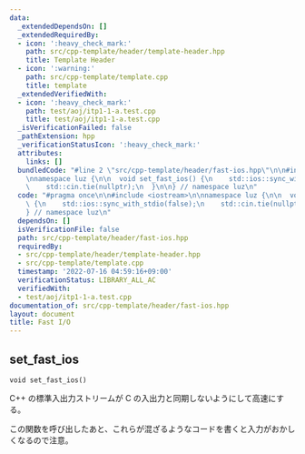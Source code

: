 ```yaml
---
data:
  _extendedDependsOn: []
  _extendedRequiredBy:
  - icon: ':heavy_check_mark:'
    path: src/cpp-template/header/template-header.hpp
    title: Template Header
  - icon: ':warning:'
    path: src/cpp-template/template.cpp
    title: template
  _extendedVerifiedWith:
  - icon: ':heavy_check_mark:'
    path: test/aoj/itp1-1-a.test.cpp
    title: test/aoj/itp1-1-a.test.cpp
  _isVerificationFailed: false
  _pathExtension: hpp
  _verificationStatusIcon: ':heavy_check_mark:'
  attributes:
    links: []
  bundledCode: "#line 2 \"src/cpp-template/header/fast-ios.hpp\"\n\n#include <iostream>\n\
    \nnamespace luz {\n\n  void set_fast_ios() {\n    std::ios::sync_with_stdio(false);\n\
    \    std::cin.tie(nullptr);\n  }\n\n} // namespace luz\n"
  code: "#pragma once\n\n#include <iostream>\n\nnamespace luz {\n\n  void set_fast_ios()\
    \ {\n    std::ios::sync_with_stdio(false);\n    std::cin.tie(nullptr);\n  }\n\n\
    } // namespace luz\n"
  dependsOn: []
  isVerificationFile: false
  path: src/cpp-template/header/fast-ios.hpp
  requiredBy:
  - src/cpp-template/header/template-header.hpp
  - src/cpp-template/template.cpp
  timestamp: '2022-07-16 04:59:16+09:00'
  verificationStatus: LIBRARY_ALL_AC
  verifiedWith:
  - test/aoj/itp1-1-a.test.cpp
documentation_of: src/cpp-template/header/fast-ios.hpp
layout: document
title: Fast I/O
---
```


## set_fast_ios
```
void set_fast_ios()
```

C++ の標準入出力ストリームが C の入出力と同期しないようにして高速にする。

この関数を呼び出したあと、これらが混ざるようなコードを書くと入力がおかしくなるので注意。
